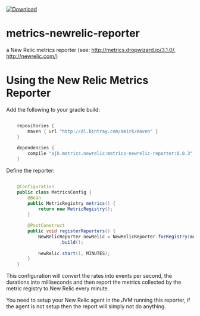 [ ![Download](https://api.bintray.com/packages/amirk/maven/metrics-newrelic-reporter/images/download.svg) ](https://bintray.com/amirk/maven/metrics-newrelic-reporter/_latestVersion)

# metrics-newrelic-reporter
a New Relic metrics reporter (see: http://metrics.dropwizard.io/3.1.0/, http://newrelic.com/)

# Using the New Relic Metrics Reporter

Add the following to your gradle build:

```gradle

    repositories {
        maven { url "http://dl.bintray.com/amirk/maven" }
    }
    
    dependencies {
        compile "ajk.metrics.newrelic:metrics-newrelic-reporter:0.0.3"
    }
```

Define the reporter:

```java

    @Configuration
    public class MetricsConfig {
        @Bean
        public MetricRegistry metrics() {
            return new MetricRegistry();
        }
    
        @PostConstruct
        public void registerReporters() {
            NewRelicReporter newRelic = NewRelicReporter.forRegistry(metrics())
                    .build();
    
            newRelic.start(1, MINUTES);
        }
    }
```

This configuration will convert the rates into events per second, the durations into milliseconds and then report the
metrics collected by the metric registry to New Relic every minute.
 
You need to setup your New Relic agent in the JVM running this reporter, if the agent is not setup then the report will
simply not do anything.